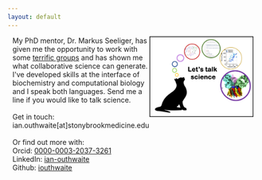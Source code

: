 ```yaml
---
layout: default
---
```


<div style="display:flex">
     <div style="flex:1;padding-left:10px;">
     	  My PhD mentor, Dr. Markus Seeliger, has given me the opportunity to work with some <a href='/Projects.md'>terrific groups</a> and has shown me what collaborative science can generate. I've developed skills at the interface of biochemistry and computational biology and I speak both languages. Send me a line if you would like to talk science. <br><br>   
          Get in touch: ian.outhwaite[at]stonybrookmedicine.edu <br><br>
	  Or find out more with: <br>       
	  Orcid: <a href = "https://orcid.org/0000-0003-2037-3261"> 0000-0003-2037-3261 </a> <br> 
	  LinkedIn: <a href = "https://www.linkedin.com/in/ian-outhwaite"> ian-outhwaite </a> <br>
	  Github: <a href = "https://github.com/iouthwaite"> iouthwaite </a>
     </div>
     <div style="flex:1;padding-right:10px;">
          <img src="assets/talkcolor.png" width="300">
     </div>





